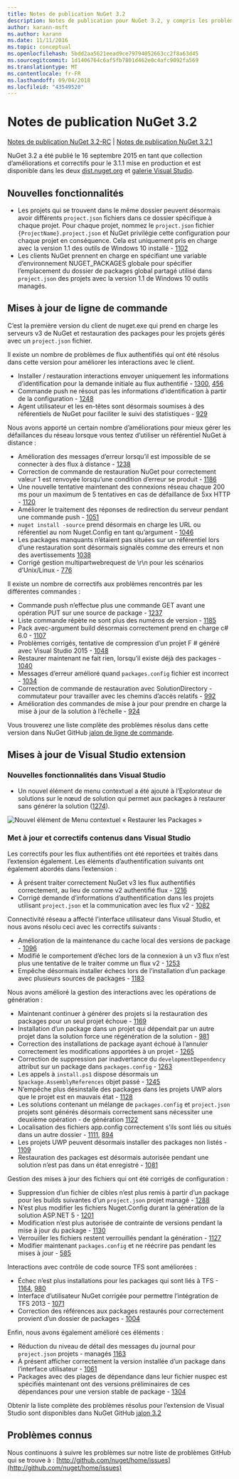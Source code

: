 ```yaml
---
title: Notes de publication NuGet 3.2
description: Notes de publication pour NuGet 3.2, y compris les problèmes connus, les correctifs de bogues, les fonctionnalités ajoutées et les dcr.
author: karann-msft
ms.author: karann
ms.date: 11/11/2016
ms.topic: conceptual
ms.openlocfilehash: 5bdd2aa5621eead9ce79794052663cc2f8a63d45
ms.sourcegitcommit: 1d1406764c6af5fb7801d462e0c4afc9092fa569
ms.translationtype: MT
ms.contentlocale: fr-FR
ms.lasthandoff: 09/04/2018
ms.locfileid: "43549520"
---
```

# <a name="nuget-32-release-notes"></a>Notes de publication NuGet 3.2

[Notes de publication NuGet 3.2-RC](../release-notes/nuget-3.2-RC.md) | [Notes de publication NuGet 3.2.1](../release-notes/nuget-3.2.1.md)

NuGet 3.2 a été publié le 16 septembre 2015 en tant que collection d’améliorations et correctifs pour le 3.1.1 mise en production et est disponible dans les deux [dist.nuget.org](http://dist.nuget.org/index.html) et [galerie Visual Studio](https://marketplace.visualstudio.com/items?itemName=NuGetTeam.NuGetPackageManagerforVisualStudio2015).

## <a name="new-features"></a>Nouvelles fonctionnalités

* Les projets qui se trouvent dans le même dossier peuvent désormais avoir différents `project.json` fichiers dans ce dossier spécifique à chaque projet.  Pour chaque projet, nommez le `project.json` fichier `{ProjectName}.project.json` et NuGet privilégie cette configuration pour chaque projet en conséquence.  Cela est uniquement pris en charge avec la version 1.1 des outils de Windows 10 installé - [1102](https://github.com/NuGet/Home/issues/1102)
* Les clients NuGet prennent en charge en spécifiant une variable d’environnement NUGET_PACKAGES globale pour spécifier l’emplacement du dossier de packages global partagé utilisé dans `project.json` des projets avec la version 1.1 de Windows 10 outils managés.

## <a name="command-line-updates"></a>Mises à jour de ligne de commande

C’est la première version du client de nuget.exe qui prend en charge les serveurs v3 de NuGet et restauration des packages pour les projets gérés avec un `project.json` fichier.

Il existe un nombre de problèmes de flux authentifiés qui ont été résolus dans cette version pour améliorer les interactions avec le client.

* Installer / restauration interactions envoyer uniquement les informations d’identification pour la demande initiale au flux authentifié - [1300](https://github.com/NuGet/Home/issues/1300), [456](https://github.com/NuGet/Home/issues/456)
* Commande push ne résout pas les informations d’identification à partir de la configuration - [1248](https://github.com/NuGet/Home/issues/1248)
* Agent utilisateur et les en-têtes sont désormais soumises à des référentiels de NuGet pour faciliter le suivi des statistiques - [929](https://github.com/NuGet/Home/issues/929)

Nous avons apporté un certain nombre d’améliorations pour mieux gérer les défaillances du réseau lorsque vous tentez d’utiliser un référentiel NuGet à distance :

* Amélioration des messages d’erreur lorsqu’il est impossible de se connecter à des flux à distance - [1238](https://github.com/NuGet/Home/issues/1238)
* Correction de commande de restauration NuGet pour correctement valeur 1 est renvoyée lorsqu’une condition d’erreur se produit - [1186](https://github.com/NuGet/Home/issues/1186)
* Une nouvelle tentative maintenant des connexions réseau chaque 200 ms pour un maximum de 5 tentatives en cas de défaillance de 5xx HTTP - [1120](https://github.com/NuGet/Home/issues/1120)
* Améliorer le traitement des réponses de redirection du serveur pendant une commande push - [1051](https://github.com/NuGet/Home/issues/1051)
* `nuget install -source` prend désormais en charge les URL ou référentiel au nom Nuget.Config en tant qu’argument - [1046](https://github.com/NuGet/Home/issues/1046)
* Les packages manquants n’étaient pas situées sur un référentiel lors d’une restauration sont désormais signalés comme des erreurs et non des avertissements [1038](https://github.com/NuGet/Home/issues/1038)
* Corrigé gestion multipartwebrequest de \r\n pour les scénarios d’Unix/Linux - [776](https://github.com/NuGet/Home/issues/776)

Il existe un nombre de correctifs aux problèmes rencontrés par les différentes commandes :

* Commande push n’effectue plus une commande GET avant une opération PUT sur une source de package - [1237](https://github.com/NuGet/Home/issues/1237)
* Liste commande répète ne sont plus des numéros de version - [1185](https://github.com/NuGet/Home/issues/1185)
* Pack avec-argument build désormais correctement prend en charge c# 6.0 - [1107](https://github.com/NuGet/Home/issues/1107)
* Problèmes corrigés, tentative de compression d’un projet F # généré avec Visual Studio 2015 - [1048](https://github.com/NuGet/Home/issues/1048)
* Restaurer maintenant ne fait rien, lorsqu’il existe déjà des packages - [1040](https://github.com/NuGet/Home/issues/1040)
* Messages d’erreur amélioré quand `packages.config` fichier est incorrect - [1034](https://github.com/NuGet/Home/issues/1034)
* Correction de commande de restauration avec SolutionDirectory - commutateur pour travailler avec les chemins d’accès relatifs - [992](https://github.com/NuGet/Home/issues/992)
* Amélioration des commandes de mise à jour pour prendre en charge la mise à jour de la solution à l’échelle - [924](https://github.com/NuGet/Home/issues/924)

Vous trouverez une liste complète des problèmes résolus dans cette version dans NuGet GitHub [jalon de ligne de commande](https://github.com/nuget/home/issues?utf8=%E2%9C%93&q=is%3Aissue+milestone%3A3.2.0-commandline+is%3Aclosed+-label%3AClosedAs%3ADuplicate).

## <a name="visual-studio-extension-updates"></a>Mises à jour de Visual Studio extension

### <a name="new-features-in-visual-studio"></a>Nouvelles fonctionnalités dans Visual Studio

* Un nouvel élément de menu contextuel a été ajouté à l’Explorateur de solutions sur le nœud de solution qui permet aux packages à restaurer sans générer la solution ([1274](https://github.com/NuGet/Home/issues/1274)).

![Nouvel élément de Menu contextuel « Restaurer les Packages »](./media/NuGet-3.2/newContextMenu.png)

### <a name="updates-and-fixes-in-visual-studio"></a>Met à jour et correctifs contenus dans Visual Studio

Les correctifs pour les flux authentifiés ont été reportées et traités dans l’extension également.  Les éléments d’authentification suivants ont également abordés dans l’extension :

* À présent traiter correctement NuGet v3 les flux authentifiés correctement, au lieu de comme v2 authentifié flux - [1216](https://github.com/NuGet/Home/issues/1216)
* Corrigé demande d’informations d’authentification dans les projets utilisant `project.json` et la communication avec les flux v2 - [1082](https://github.com/NuGet/Home/issues/1082)

Connectivité réseau a affecté l’interface utilisateur dans Visual Studio, et nous avons résolu ceci avec les correctifs suivants :

* Amélioration de la maintenance du cache local des versions de package - [1096](https://github.com/NuGet/Home/issues/1096)
* Modifié le comportement d’échec lors de la connexion à un v3 flux n’est plus une tentative de le traiter comme un flux v2 - [1253](https://github.com/NuGet/Home/issues/1253)
* Empêche désormais installer échecs lors de l’installation d’un package avec plusieurs sources de packages - [1183](https://github.com/NuGet/Home/issues/1183)

Nous avons amélioré la gestion des interactions avec les opérations de génération :

* Maintenant continuer à générer des projets si la restauration des packages pour un seul projet échoue - [1169](https://github.com/NuGet/Home/issues/1169)
* Installation d’un package dans un projet qui dépendait par un autre projet dans la solution force une régénération de la solution - [981](https://github.com/NuGet/Home/issues/981)
* Correction des installations de package ayant échoué à l’annuler correctement les modifications apportées à un projet - [1265](https://github.com/NuGet/Home/issues/1265)
* Correction de suppression par inadvertance du `developmentDependency` attribut sur un package dans `packages.config`  -  [1263](https://github.com/NuGet/Home/issues/1263)
* Les appels à `install.ps1` dispose désormais un `$package.AssemblyReferences` objet passé - [1245](https://github.com/NuGet/Home/issues/1245)
* N’empêche plus désinstalle des packages dans les projets UWP alors que le projet est en mauvais état - [1128](https://github.com/NuGet/Home/issues/1128)
* Les solutions contenant un mélange de `packages.config` et `project.json` projets sont générés désormais correctement sans nécessiter une deuxième opération - de génération [1122](https://github.com/NuGet/Home/issues/1122)
* Localisation des fichiers app.config correctement s’ils sont liés ou situés dans un autre dossier - [1111](https://github.com/NuGet/Home/issues/1111), [894](https://github.com/NuGet/Home/issues/894)
* Les projets UWP peuvent désormais installer des packages non listés - [1109](https://github.com/NuGet/Home/issues/1109)
* Restauration des packages est désormais autorisée pendant une solution n’est pas dans un état enregistré - [1081](https://github.com/NuGet/Home/issues/1081)

Gestion des mises à jour des fichiers qui ont été corrigés de configuration :

* Suppression d’un fichier de cibles n’est plus remis à partir d’un package pour les builds suivantes d’un `project.json` projet managé - [1288](https://github.com/NuGet/Home/issues/1288)
* N’est plus modifier les fichiers Nuget.Config durant la génération de la solution ASP.NET 5 - [1201](https://github.com/NuGet/Home/issues/1201)
* Modification n’est plus autorisée de contrainte de versions pendant la mise à jour du package - [1130](https://github.com/NuGet/Home/issues/1130)
* Verrouiller les fichiers restent verrouillés pendant la génération - [1127](https://github.com/NuGet/Home/issues/1127)
* Modifier maintenant `packages.config` et ne réécrire pas pendant les mises à jour - [585](https://github.com/NuGet/Home/issues/585)

Interactions avec contrôle de code source TFS sont améliorées :

* Échec n’est plus installations pour les packages qui sont liés à TFS - [1164](https://github.com/NuGet/Home/issues/1164), [980](https://github.com/NuGet/Home/issues/980)
* Interface d’utilisateur NuGet corrigée pour permettre l’intégration de TFS 2013 - [1071](https://github.com/NuGet/Home/issues/1071)
* Correction des références aux packages restaurés pour correctement provient d’un dossier de packages - [1004](https://github.com/NuGet/Home/issues/1004)

Enfin, nous avons également amélioré ces éléments :

* Réduction du niveau de détail des messages du journal pour `project.json` projets - managés [1163](https://github.com/NuGet/Home/issues/1163)
* À présent afficher correctement la version installée d’un package dans l’interface utilisateur - [1061](https://github.com/NuGet/Home/issues/1061)
* Packages avec des plages de dépendance dans leur fichier nuspec est spécifiés maintenant ont des versions préliminaires de ces dépendances pour une version stable de package - [1304](https://github.com/NuGet/Home/issues/1304)

Obtenir la liste complète des problèmes résolus pour l’extension de Visual Studio sont disponibles dans NuGet GitHub [jalon 3.2](https://github.com/nuget/home/issues?q=is%3Aissue+is%3Aclosed+-label%3AClosedAs%3ADuplicate+milestone%3A3.2)

## <a name="known-issues"></a>Problèmes connus

Nous continuons à suivre les problèmes sur notre liste de problèmes GitHub qui se trouve à : [http://github.com/nuget/home/issues](http://github.com/nuget/home/issues)